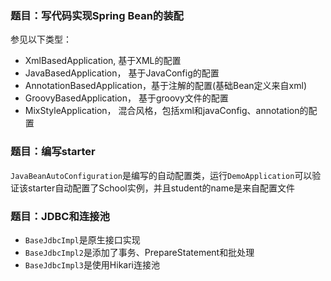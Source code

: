 ### 题目：写代码实现Spring Bean的装配
参见以下类型：
* XmlBasedApplication, 基于XML的配置
* JavaBasedApplication， 基于JavaConfig的配置
* AnnotationBasedApplication，基于注解的配置(基础Bean定义来自xml)
* GroovyBasedApplication， 基于groovy文件的配置
* MixStyleApplication， 混合风格，包括xml和javaConfig、annotation的配置

### 题目：编写starter
`JavaBeanAutoConfiguration`是编写的自动配置类，运行`DemoApplication`可以验证该starter自动配置了School实例，并且student的name是来自配置文件

### 题目：JDBC和连接池
* `BaseJdbcImpl`是原生接口实现
* `BaseJdbcImpl2`是添加了事务、PrepareStatement和批处理
* `BaseJdbcImpl3`是使用Hikari连接池
